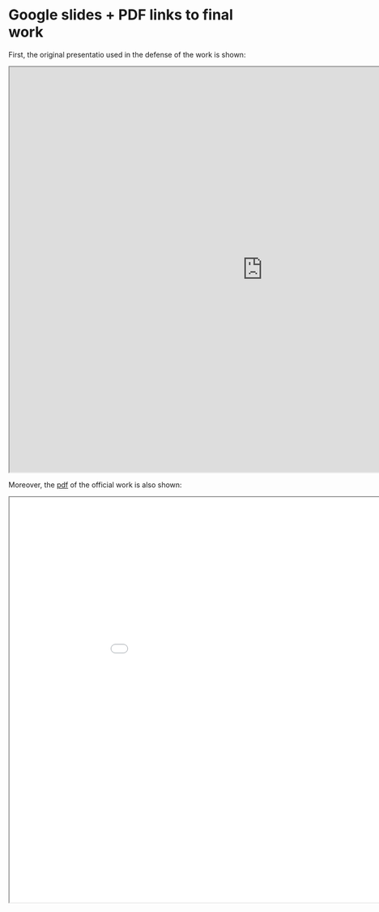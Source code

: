 # Google slides + PDF links to final work

First, the original presentatio used in the defense of the work is shown:

<iframe src="https://docs.google.com/presentation/d/1Gbc8LrijrQr6rMhV8Fj5eCn2rjc1y64HOzLU4csfiCY/preview" width="1000" height="800"></iframe>

Moreover, the [pdf](https://drive.google.com/file/d/1_GDBMFVAWHHXzk0Vp4iw0AMGAg2DwYDr/view?usp=sharing) of the official work is also shown:

<iframe src="TausiaHoyalJavier-Surfing.pdf" width="1000" height="800"></iframe>

